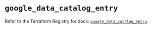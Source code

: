 # `google_data_catalog_entry`

Refer to the Terraform Registry for docs: [`google_data_catalog_entry`](https://registry.terraform.io/providers/hashicorp/google/5.15.0/docs/resources/data_catalog_entry).

